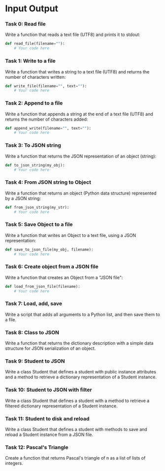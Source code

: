 # Input Output

### Task 0: Read file
Write a function that reads a text file (UTF8) and prints it to stdout:

```python
def read_file(filename=""):
    # Your code here
```

### Task 1: Write to a file
Write a function that writes a string to a text file (UTF8) and returns the number of characters written:

```python
def write_file(filename="", text=""):
    # Your code here
```

### Task 2: Append to a file
Write a function that appends a string at the end of a text file (UTF8) and returns the number of characters added:

```python
def append_write(filename="", text=""):
    # Your code here
```

### Task 3: To JSON string
Write a function that returns the JSON representation of an object (string):

```python
def to_json_string(my_obj):
    # Your code here
```

### Task 4: From JSON string to Object
Write a function that returns an object (Python data structure) represented by a JSON string:

```python
def from_json_string(my_str):
    # Your code here
```

### Task 5: Save Object to a file
Write a function that writes an Object to a text file, using a JSON representation:

```python
def save_to_json_file(my_obj, filename):
    # Your code here
```

### Task 6: Create object from a JSON file
Write a function that creates an Object from a "JSON file":

```python
def load_from_json_file(filename):
    # Your code here
```

### Task 7: Load, add, save
Write a script that adds all arguments to a Python list, and then save them to a file.

### Task 8: Class to JSON
Write a function that returns the dictionary description with a simple data structure for JSON serialization of an object.

### Task 9: Student to JSON
Write a class Student that defines a student with public instance attributes and a method to retrieve a dictionary representation of a Student instance.

### Task 10: Student to JSON with filter
Write a class Student that defines a student with a method to retrieve a filtered dictionary representation of a Student instance.

### Task 11: Student to disk and reload
Write a class Student that defines a student with methods to save and reload a Student instance from a JSON file.

### Task 12: Pascal's Triangle
Create a function that returns Pascal's triangle of n as a list of lists of integers.
